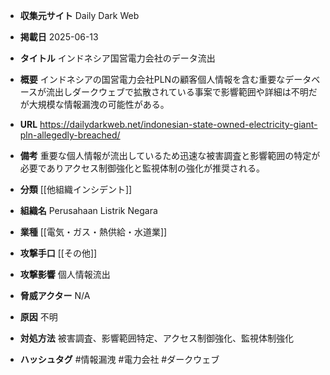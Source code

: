 - **収集元サイト**
Daily Dark Web

- **掲載日**
2025-06-13

- **タイトル**
インドネシア国営電力会社のデータ流出

- **概要**
インドネシアの国営電力会社PLNの顧客個人情報を含む重要なデータベースが流出しダークウェブで拡散されている事案で影響範囲や詳細は不明だが大規模な情報漏洩の可能性がある。

- **URL**
https://dailydarkweb.net/indonesian-state-owned-electricity-giant-pln-allegedly-breached/

- **備考**
重要な個人情報が流出しているため迅速な被害調査と影響範囲の特定が必要でありアクセス制御強化と監視体制の強化が推奨される。

- **分類**
[[他組織インシデント]]

- **組織名**
Perusahaan Listrik Negara

- **業種**
[[電気・ガス・熱供給・水道業]]

- **攻撃手口**
[[その他]]

- **攻撃影響**
個人情報流出

- **脅威アクター**
N/A

- **原因**
不明

- **対処方法**
被害調査、影響範囲特定、アクセス制御強化、監視体制強化

- **ハッシュタグ**
#情報漏洩 #電力会社 #ダークウェブ

